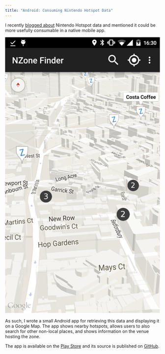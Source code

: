 ```yaml
---
title: "Android: Consuming Nintendo Hotspot Data"
---
```


<p>I recently <a href="https://flyingsparx.net/blog/2015/5/12/nintendos-hotspot-api" target="_blank">blogged about</a> Nintendo Hotspot data and mentioned it could be more usefully consumable in a native mobile app.</p>

<img src="/media/blog/android-hotspot.png" class="left">

<p>As such, I wrote a small Android app for retrieving this data and displaying it on a Google Map. The app shows nearby hotspots, allows users to also search for other non-local places, and shows information on the venue hosting the zone.</p>

<p>The app is available on the <a href="https://play.google.com/store/apps/details?id=net.flyingsparx.spotpassandroid" target="_blank">Play Store</a> and its source is published on <a href="https://github.com/flyingsparx/NZone-finder" target="_blank">GitHub</a>.</p>

<div class="clear"></div>
